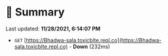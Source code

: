 # 📖 Summary
Last updated: **11/28/2021, 6:14:07 PM**

- `GET` [https://Bhadwa-sala.toxicblte.repl.co](https://Bhadwa-sala.toxicblte.repl.co) - **Down** (232ms)
